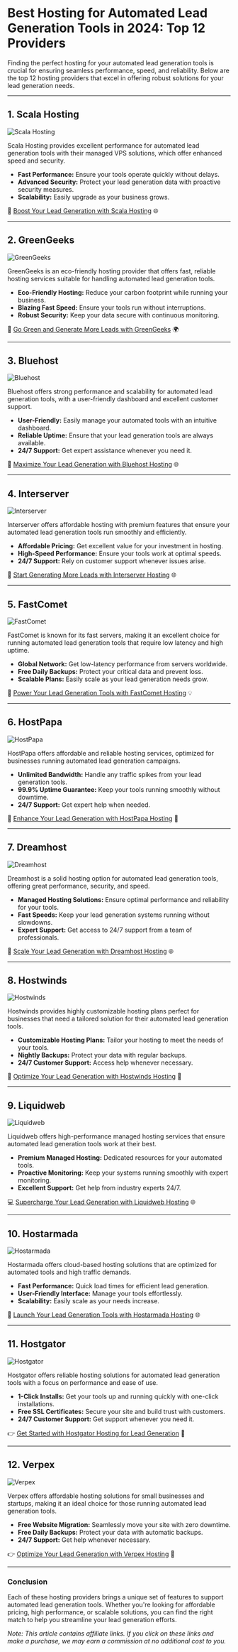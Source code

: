# Best Hosting for Automated Lead Generation Tools in 2024: Top 12 Providers

Finding the perfect hosting for your automated lead generation tools is crucial for ensuring seamless performance, speed, and reliability. Below are the top 12 hosting providers that excel in offering robust solutions for your lead generation needs.

---

## 1. Scala Hosting

![Scala Hosting](https://i.imgur.com/uJ5JIK3.png "Scala Web Hosting")

Scala Hosting provides excellent performance for automated lead generation tools with their managed VPS solutions, which offer enhanced speed and security.

- **Fast Performance:** Ensure your tools operate quickly without delays.
- **Advanced Security:** Protect your lead generation data with proactive security measures.
- **Scalability:** Easily upgrade as your business grows.

🚀 [Boost Your Lead Generation with Scala Hosting](https://snipitx.com/scala-jy) 🌐

---

## 2. GreenGeeks

![GreenGeeks](https://i.imgur.com/eEwuntu.jpg "GreenGeeks Hosting")

GreenGeeks is an eco-friendly hosting provider that offers fast, reliable hosting services suitable for handling automated lead generation tools.

- **Eco-Friendly Hosting:** Reduce your carbon footprint while running your business.
- **Blazing Fast Speed:** Ensure your tools run without interruptions.
- **Robust Security:** Keep your data secure with continuous monitoring.

🌱 [Go Green and Generate More Leads with GreenGeeks](https://snipitx.com/greengeeks-jy) 🌍

---

## 3. Bluehost

![Bluehost](https://i.imgur.com/PasFF9E.jpeg "Bluehost Hosting")

Bluehost offers strong performance and scalability for automated lead generation tools, with a user-friendly dashboard and excellent customer support.

- **User-Friendly:** Easily manage your automated tools with an intuitive dashboard.
- **Reliable Uptime:** Ensure that your lead generation tools are always available.
- **24/7 Support:** Get expert assistance whenever you need it.

🚀 [Maximize Your Lead Generation with Bluehost Hosting](https://snipitx.com/bluehost-jy) 🌐

---

## 4. Interserver

![Interserver](https://i.imgur.com/OM5dOEW.jpeg "Interserver Hosting")

Interserver offers affordable hosting with premium features that ensure your automated lead generation tools run smoothly and efficiently.

- **Affordable Pricing:** Get excellent value for your investment in hosting.
- **High-Speed Performance:** Ensure your tools work at optimal speeds.
- **24/7 Support:** Rely on customer support whenever issues arise.

💸 [Start Generating More Leads with Interserver Hosting](https://snipitx.com/interserver-jy) 🌐

---

## 5. FastComet

![FastComet](https://i.imgur.com/7qgXuWp.png "FastComet Hosting")

FastComet is known for its fast servers, making it an excellent choice for running automated lead generation tools that require low latency and high uptime.

- **Global Network:** Get low-latency performance from servers worldwide.
- **Free Daily Backups:** Protect your critical data and prevent loss.
- **Scalable Plans:** Easily scale as your lead generation needs grow.

🚀 [Power Your Lead Generation Tools with FastComet Hosting](https://snipitx.com/fastcomet-jy) 💡

---

## 6. HostPapa

![HostPapa](https://i.imgur.com/ouDTkvl.jpeg "HostPapa Hosting")

HostPapa offers affordable and reliable hosting services, optimized for businesses running automated lead generation campaigns.

- **Unlimited Bandwidth:** Handle any traffic spikes from your lead generation tools.
- **99.9% Uptime Guarantee:** Keep your tools running smoothly without downtime.
- **24/7 Support:** Get expert help when needed.

🚀 [Enhance Your Lead Generation with HostPapa Hosting](https://snipitx.com/hostpapa-jy) 🌟

---

## 7. Dreamhost

![Dreamhost](https://i.imgur.com/rXIg8ip.jpeg "Dreamhost Hosting")

Dreamhost is a solid hosting option for automated lead generation tools, offering great performance, security, and speed.

- **Managed Hosting Solutions:** Ensure optimal performance and reliability for your tools.
- **Fast Speeds:** Keep your lead generation systems running without slowdowns.
- **Expert Support:** Get access to 24/7 support from a team of professionals.

🚀 [Scale Your Lead Generation with Dreamhost Hosting](https://snipitx.com/dreamhost-jy) 🌐

---

## 8. Hostwinds

![Hostwinds](https://i.imgur.com/53aSNXx.jpeg "Hostwinds Hosting")

Hostwinds provides highly customizable hosting plans perfect for businesses that need a tailored solution for their automated lead generation tools.

- **Customizable Hosting Plans:** Tailor your hosting to meet the needs of your tools.
- **Nightly Backups:** Protect your data with regular backups.
- **24/7 Customer Support:** Access help whenever necessary.

🔧 [Optimize Your Lead Generation with Hostwinds Hosting](https://snipitx.com/hostwinds-jy) 🚀

---

## 9. Liquidweb

![Liquidweb](https://i.imgur.com/4IvT9SC.jpeg "Liquidweb Hosting")

Liquidweb offers high-performance managed hosting services that ensure automated lead generation tools work at their best.

- **Premium Managed Hosting:** Dedicated resources for your automated tools.
- **Proactive Monitoring:** Keep your systems running smoothly with expert monitoring.
- **Excellent Support:** Get help from industry experts 24/7.

💻 [Supercharge Your Lead Generation with Liquidweb Hosting](https://snipitx.com/liquidweb-jy) 🌐

---

## 10. Hostarmada

![Hostarmada](https://i.imgur.com/KFbdf3o.jpeg "Hostarmada Hosting")

Hostarmada offers cloud-based hosting solutions that are optimized for automated tools and high traffic demands.

- **Fast Performance:** Quick load times for efficient lead generation.
- **User-Friendly Interface:** Manage your tools effortlessly.
- **Scalability:** Easily scale as your needs increase.

🚀 [Launch Your Lead Generation Tools with Hostarmada Hosting](https://snipitx.com/hostarmada-jy) 🌐

---

## 11. Hostgator

![Hostgator](https://i.imgur.com/BcVkH57.jpeg "Hostgator Hosting")

Hostgator offers reliable hosting solutions for automated lead generation tools with a focus on performance and ease of use.

- **1-Click Installs:** Get your tools up and running quickly with one-click installations.
- **Free SSL Certificates:** Secure your site and build trust with customers.
- **24/7 Customer Support:** Get support whenever you need it.

👉 [Get Started with Hostgator Hosting for Lead Generation](https://snipitx.com/hostgator-jy) 💼

---

## 12. Verpex

![Verpex](https://i.imgur.com/6x5LhiS.jpeg "Verpex Hosting")

Verpex offers affordable hosting solutions for small businesses and startups, making it an ideal choice for those running automated lead generation tools.

- **Free Website Migration:** Seamlessly move your site with zero downtime.
- **Free Daily Backups:** Protect your data with automatic backups.
- **24/7 Support:** Get help whenever necessary.

👉 [Optimize Your Lead Generation with Verpex Hosting](https://snipitx.com/verpex-jy) 🚀

---

### Conclusion

Each of these hosting providers brings a unique set of features to support automated lead generation tools. Whether you're looking for affordable pricing, high performance, or scalable solutions, you can find the right match to help you streamline your lead generation efforts. 

*Note: This article contains affiliate links. If you click on these links and make a purchase, we may earn a commission at no additional cost to you.*
